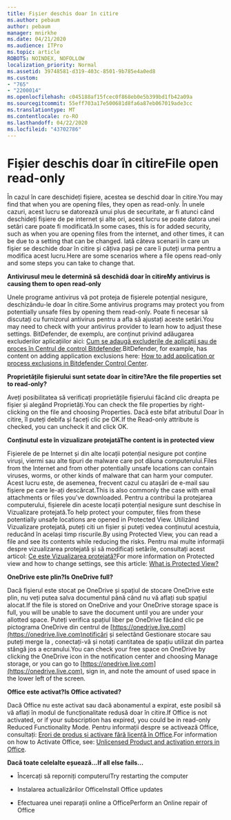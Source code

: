 ```yaml
---
title: Fișier deschis doar în citire
ms.author: pebaum
author: pebaum
manager: mnirkhe
ms.date: 04/21/2020
ms.audience: ITPro
ms.topic: article
ROBOTS: NOINDEX, NOFOLLOW
localization_priority: Normal
ms.assetid: 39748581-d319-403c-8501-9b785e4a0ed8
ms.custom:
- "765"
- "2200014"
ms.openlocfilehash: c045188af15fcec0f868eb0e5b399bd1fb42a09a
ms.sourcegitcommit: 55eff703a17e500681d8fa6a87eb067019ade3cc
ms.translationtype: MT
ms.contentlocale: ro-RO
ms.lasthandoff: 04/22/2020
ms.locfileid: "43702786"
---
```

# <a name="file-open-read-only"></a><span data-ttu-id="7c98f-102">Fișier deschis doar în citire</span><span class="sxs-lookup"><span data-stu-id="7c98f-102">File open read-only</span></span>

<span data-ttu-id="7c98f-103">În cazul în care deschideți fișiere, acestea se deschid doar în citire.</span><span class="sxs-lookup"><span data-stu-id="7c98f-103">You may find that when you are opening files, they open as read-only.</span></span> <span data-ttu-id="7c98f-104">În unele cazuri, acest lucru se datorează unui plus de securitate, ar fi atunci când deschideți fișiere de pe internet și alte ori, acest lucru se poate datora unei setări care poate fi modificată.</span><span class="sxs-lookup"><span data-stu-id="7c98f-104">In some cases, this is for added security, such as when you are opening files from the internet, and other times, it can be due to a setting that can be changed.</span></span> <span data-ttu-id="7c98f-105">Iată câteva scenarii în care un fișier se deschide doar în citire și câțiva pași pe care îi puteți urma pentru a modifica acest lucru.</span><span class="sxs-lookup"><span data-stu-id="7c98f-105">Here are some scenarios where a file opens read-only and some steps you can take to change that.</span></span>
  
 <span data-ttu-id="7c98f-106">**Antivirusul meu le determină să deschidă doar în citire**</span><span class="sxs-lookup"><span data-stu-id="7c98f-106">**My antivirus is causing them to open read-only**</span></span>
  
<span data-ttu-id="7c98f-107">Unele programe antivirus vă pot proteja de fișierele potențial nesigure, deschizându-le doar în citire.</span><span class="sxs-lookup"><span data-stu-id="7c98f-107">Some antivirus programs may protect you from potentially unsafe files by opening them read-only.</span></span> <span data-ttu-id="7c98f-108">Poate fi necesar să discutați cu furnizorul antivirus pentru a afla să ajustați aceste setări.</span><span class="sxs-lookup"><span data-stu-id="7c98f-108">You may need to check with your antivirus provider to learn how to adjust these settings.</span></span> <span data-ttu-id="7c98f-109">BitDefender, de exemplu, are conținut privind adăugarea excluderilor aplicațiilor aici: [Cum se adaugă excluderile de aplicații sau de proces în Centrul de control Bitdefender](https://aka.ms/AA6098i).</span><span class="sxs-lookup"><span data-stu-id="7c98f-109">BitDefender, for example, has content on adding application exclusions here: [How to add application or process exclusions in Bitdefender Control Center](https://aka.ms/AA6098i).</span></span>
  
 <span data-ttu-id="7c98f-110">**Proprietățile fișierului sunt setate doar în citire?**</span><span class="sxs-lookup"><span data-stu-id="7c98f-110">**Are the file properties set to read-only?**</span></span>
  
<span data-ttu-id="7c98f-111">Aveți posibilitatea să verificați proprietățile fișierului făcând clic dreapta pe fișier și alegând Proprietăți.</span><span class="sxs-lookup"><span data-stu-id="7c98f-111">You can check the file properties by right-clicking on the file and choosing Properties.</span></span> <span data-ttu-id="7c98f-112">Dacă este bifat atributul Doar în citire, îl puteți debifa și faceți clic pe OK.</span><span class="sxs-lookup"><span data-stu-id="7c98f-112">If the Read-only attribute is checked, you can uncheck it and click OK.</span></span>
  
 <span data-ttu-id="7c98f-113">**Conținutul este în vizualizare protejată**</span><span class="sxs-lookup"><span data-stu-id="7c98f-113">**The content is in protected view**</span></span>
  
<span data-ttu-id="7c98f-114">Fișierele de pe Internet și din alte locații potențial nesigure pot conține viruși, viermi sau alte tipuri de malware care pot dăuna computerului.</span><span class="sxs-lookup"><span data-stu-id="7c98f-114">Files from the Internet and from other potentially unsafe locations can contain viruses, worms, or other kinds of malware that can harm your computer.</span></span> <span data-ttu-id="7c98f-115">Acest lucru este, de asemenea, frecvent cazul cu atașări de e-mail sau fișiere pe care le-ați descărcat.</span><span class="sxs-lookup"><span data-stu-id="7c98f-115">This is also commonly the case with email attachments or files you've downloaded.</span></span> <span data-ttu-id="7c98f-116">Pentru a contribui la protejarea computerului, fișierele din aceste locații potențial nesigure sunt deschise în Vizualizare protejată.</span><span class="sxs-lookup"><span data-stu-id="7c98f-116">To help protect your computer, files from these potentially unsafe locations are opened in Protected View.</span></span> <span data-ttu-id="7c98f-117">Utilizând Vizualizare protejată, puteți citi un fișier și puteți vedea conținutul acestuia, reducând în același timp riscurile.</span><span class="sxs-lookup"><span data-stu-id="7c98f-117">By using Protected View, you can read a file and see its contents while reducing the risks.</span></span> <span data-ttu-id="7c98f-118">Pentru mai multe informații despre vizualizarea protejată și să modificați setările, consultați acest articol: [Ce este Vizualizarea protejată?](https://support.office.com/article/d6f09ac7-e6b9-4495-8e43-2bbcdbcb6653)</span><span class="sxs-lookup"><span data-stu-id="7c98f-118">For more information on Protected view and how to change settings, see this article: [What is Protected View?](https://support.office.com/article/d6f09ac7-e6b9-4495-8e43-2bbcdbcb6653)</span></span>
  
 <span data-ttu-id="7c98f-119">**OneDrive este plin?**</span><span class="sxs-lookup"><span data-stu-id="7c98f-119">**Is OneDrive full?**</span></span>
  
<span data-ttu-id="7c98f-120">Dacă fișierul este stocat pe OneDrive și spațiul de stocare OneDrive este plin, nu veți putea salva documentul până când nu vă aflați sub spațiul alocat.</span><span class="sxs-lookup"><span data-stu-id="7c98f-120">If the file is stored on OneDrive and your OneDrive storage space is full, you will be unable to save the document until you are under your allotted space.</span></span> <span data-ttu-id="7c98f-121">Puteți verifica spațiul liber pe OneDrive făcând clic pe pictograma OneDrive din centrul de [https://onedrive.live.com](https://onedrive.live.com)notificări și selectând Gestionare stocare sau puteți merge la , conectați-vă și notați cantitatea de spațiu utilizat din partea stângă jos a ecranului.</span><span class="sxs-lookup"><span data-stu-id="7c98f-121">You can check your free space on OneDrive by clicking the OneDrive icon in the notification center and choosing Manage storage, or you can go to [https://onedrive.live.com](https://onedrive.live.com), sign in, and note the amount of used space in the lower left of the screen.</span></span>
  
 <span data-ttu-id="7c98f-122">**Office este activat?**</span><span class="sxs-lookup"><span data-stu-id="7c98f-122">**Is Office activated?**</span></span>
  
<span data-ttu-id="7c98f-123">Dacă Office nu este activat sau dacă abonamentul a expirat, este posibil să vă aflați în modul de funcționalitate redusă doar în citire.</span><span class="sxs-lookup"><span data-stu-id="7c98f-123">If Office is not activated, or if your subscription has expired, you could be in read-only Reduced Functionality Mode.</span></span> <span data-ttu-id="7c98f-124">Pentru informații despre se activează Office, consultați: [Erori de produs și activare fără licență în Office](https://support.office.com/article/0d23d3c0-c19c-4b2f-9845-5344fedc4380).</span><span class="sxs-lookup"><span data-stu-id="7c98f-124">For information on how to Activate Office, see: [Unlicensed Product and activation errors in Office](https://support.office.com/article/0d23d3c0-c19c-4b2f-9845-5344fedc4380).</span></span>
  
 <span data-ttu-id="7c98f-125">**Dacă toate celelalte eșuează...**</span><span class="sxs-lookup"><span data-stu-id="7c98f-125">**If all else fails...**</span></span>
  
- <span data-ttu-id="7c98f-126">Încercați să reporniți computerul</span><span class="sxs-lookup"><span data-stu-id="7c98f-126">Try restarting the computer</span></span>
    
- <span data-ttu-id="7c98f-127">Instalarea actualizărilor Office</span><span class="sxs-lookup"><span data-stu-id="7c98f-127">Install Office updates</span></span>
    
- <span data-ttu-id="7c98f-128">Efectuarea unei reparații online a Office</span><span class="sxs-lookup"><span data-stu-id="7c98f-128">Perform an Online repair of Office</span></span>
    

